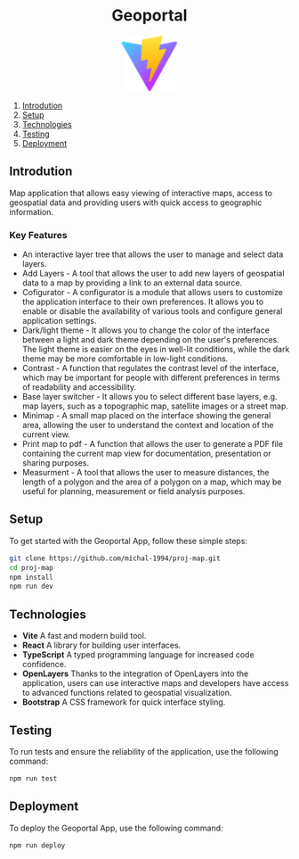 # <div align="center">Geoportal</div>

<div align="center">
  <img src="/public/vite.svg" alt="Vite" title="Vite" style="height: 100px;">
</div>

1. [Introdution](#introdution)
2. [Setup](#setup)
3. [Technologies](#technologies)
4. [Testing](#testing)
5. [Deployment](#deployment)

## Introdution

Map application that allows easy viewing of interactive maps, access to geospatial data and providing users with quick access to geographic information.

### Key Features

-   An interactive layer tree that allows the user to manage and select data layers.
-   Add Layers - A tool that allows the user to add new layers of geospatial data to a map by providing a link to an external data source.
-   Cofigurator - A configurator is a module that allows users to customize the application interface to their own preferences. It allows you to enable or disable the availability of various tools and configure general application settings.
-    Dark/light theme - It allows you to change the color of the interface between a light and dark theme depending on the user's preferences. The light theme is easier on the eyes in well-lit conditions, while the dark theme may be more comfortable in low-light conditions.
-    Contrast - A function that regulates the contrast level of the interface, which may be important for people with different preferences in terms of readability and accessibility.
-    Base layer switcher - It allows you to select different base layers, e.g. map layers, such as a topographic map, satellite images or a street map.
-    Minimap - A small map placed on the interface showing the general area, allowing the user to understand the context and location of the current view.
-    Print map to pdf - A function that allows the user to generate a PDF file containing the current map view for documentation, presentation or sharing purposes.
-    Measurment - A tool that allows the user to measure distances, the length of a polygon and the area of ​​a polygon on a map, which may be useful for planning, measurement or field analysis purposes.

## Setup

To get started with the Geoportal App, follow these simple steps:

```bash
git clone https://github.com/michal-1994/proj-map.git
cd proj-map
npm install
npm run dev
```

## Technologies

-   **Vite** A fast and modern build tool.
-   **React** A library for building user interfaces.
-   **TypeScript** A typed programming language for increased code confidence.
-   **OpenLayers** Thanks to the integration of OpenLayers into the application, users can use interactive maps and developers have access to advanced functions related to geospatial visualization.
-   **Bootstrap** A CSS framework for quick interface styling.

## Testing

To run tests and ensure the reliability of the application, use the following command:

```bash
npm run test
```

## Deployment

To deploy the Geoportal App, use the following command:

```bash
npm run deploy
```
